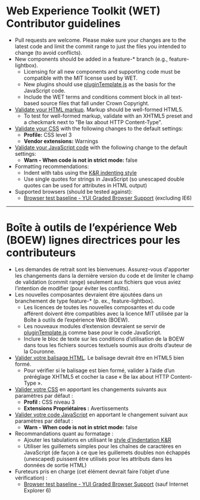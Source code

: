 # Web Experience Toolkit (WET) Contributor guidelines

* Pull requests are welcome. Please make sure your changes are to the latest code and limit the commit range to just the files you intended to change (to avoid conflicts).
* New components should be added in a feature-* branch (e.g., feature-lightbox). 
  * Licensing for all new components and supporting code must be compatible with the MIT license used by WET.
  * New plugins should use [pluginTemplate.js](https://github.com/wet-boew/wet-boew/blob/master/src/pluginTemplate.js) as the basis for the JavaScript code.
  * Include the WET terms and conditions comment block in all text-based source files that fall under Crown Copyright.
* [Validate your HTML markup](http://validator.w3.org/nu/). Markup should be well-formed HTML5. 
  * To test for well-formed markup, validate with an XHTML5 preset and a checkmark next to "Be lax about HTTP Content-Type". 
* [Validate your CSS](http://jigsaw.w3.org/css-validator/#validate_by_uri+with_options) with the following changes to the default settings:
  * **Profile:** CSS level 3
  * **Vendor extensions:** Warnings
* [Validate your JavaScript code](http://www.jshint.com) with the following change to the default settings:
  * **Warn - When code is not in strict mode:** false
* Formatting recommendations:
  * Indent with tabs using the [K&R indenting style](http://en.wikipedia.org/wiki/Indent_style#K.26R_style)
  * Use single quotes for strings in JavaScript (so unescaped double quotes can be used for attributes in HTML output)
* Supported browsers (should be tested against): 
  * [Browser test baseline - YUI Graded Browser Support](http://yuilibrary.com/yui/docs/tutorials/gbs/) (excluding IE6)


-------------------------------------------------------------------

# Boîte à outils de l’expérience Web (BOEW) lignes directrices pour les contributeurs

* Les demandes de retrait sont les bienvenues. Assurez-vous d'apporter les changements dans la dernière version du code et de limiter le champ de validation (commit range) seulement aux fichiers que vous aviez l’intention de modifier (pour éviter les conflits).
* Les nouvelles composantes devraient être ajoutées dans un branchement de type feature-* (p. ex., feature-lightbox). 
  * Les licences de toutes les nouvelles composantes et du code afférent doivent être compatibles avec la licence MIT utilisée par la Boîte à outils de l’expérience Web (BOEW).
  * Les nouveaux modules d’extension devraient se servir de [pluginTemplate.js](https://github.com/wet-boew/wet-boew/blob/master/src/pluginTemplate.js) comme base pour le code JavaScript.
  * Inclure le bloc de texte sur les conditions d’utilisation de la BOEW dans tous les fichiers sources textuels soumis aux droits d’auteur de la Couronne.
* [Valider votre balisage HTML](http://validator.w3.org/nu/). Le balisage devrait être en HTML5 bien formé. 
  * Pour vérifier si le balisage est bien formé, valider à l’aide d’un préréglage XHTML5 et cocher la case «&#160;Be lax about HTTP Content-Type&#160;». 
* [Valider votre CSS](http://jigsaw.w3.org/css-validator/validator.html.fr#validate_by_uri+with_options) en apportant les changements suivants aux paramètres par défaut&#160;:
  * **Profil&#160;:** CSS niveau 3
  * **Extensions Propriétaires&#160;:** Avertissements
* [Valider votre code JavaScript](http://www.jshint.com) en apportant le changement suivant aux paramètres par défaut&#160;:
  * **Warn - When code is not in strict mode:** false
* Recommandations quant au formatage&#160;:
  * Ajouter les tabulations en utilisant le [style d'indentation K&amp;R](http://fr.wikipedia.org/wiki/Style_d%27indentation#Style_K.26R)
  * Utiliser les guillemets simples pour les chaînes de caractères en JavaScript (de façon à ce que les guillemets doubles non échappés (unescaped) puissent être utilisés pour les attributs dans les données de sortie HTML)
* Fureteurs pris en charge (cet élément devrait faire l’objet d’une vérification)&#160;:
  * [Browser test baseline - YUI Graded Browser Support](http://yuilibrary.com/yui/docs/tutorials/gbs/) (sauf Internet Explorer 6)
